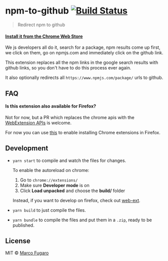 # npm-to-github [![Build Status][travis-image]][travis-url]

> Redirect npm to github

#### [Install it from the Chrome Web Store](https://chrome.google.com/webstore/detail/npm-to-github/mmcoakfbchcckehhnpngpbmkjbpbmlng)

We js developers all do it, search for a package, npm results come up first, we click on them, go on npmjs.com and immediately click on the github link.

This extension replaces all the npm links in the google search results with github links, so you don't have to do this process ever again.

It also optionally redirects all `https://www.npmjs.com/package/` urls to github.

## FAQ

#### Is this extension also available for Firefox?

Not for now, but a PR which replaces the chrome apis with the [WebExtension APIs](https://github.com/mozilla/webextension-polyfill) is welcome.

For now you can use [this](https://addons.mozilla.org/en-US/firefox/addon/chrome-store-foxified/) to enable installing Chrome extensions in Firefox.

## Development

- `yarn start` to compile and watch the files for changes.

  To enable the autoreload on chrome:

  1. Go to `chrome://extensions/`
  1. Make sure **Developer mode** is on
  1. Click **Load unpacked** and choose the **build/** folder

  Instead, if you want to develop on firefox, check out [web-ext](https://github.com/mozilla/web-ext).

- `yarn build` to just compile the files.
- `yarn bundle` to compile the files and put them in a `.zip`, ready to be published.

## License

MIT © [Marco Fugaro](https://github.com/marcofugaro)

[travis-image]: https://travis-ci.org/marcofugaro/npm-to-github.svg?branch=master
[travis-url]: https://travis-ci.org/marcofugaro/npm-to-github
